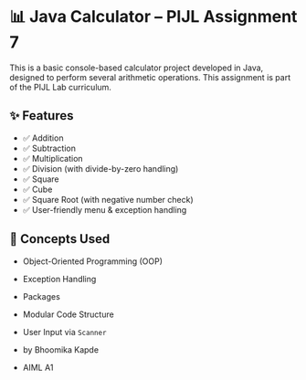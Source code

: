 # 📊 Java Calculator – PIJL Assignment 7

This is a basic console-based calculator project developed in Java, designed to perform several arithmetic operations. This assignment is part of the PIJL Lab curriculum.

## ✨ Features

- ✅ Addition
- ✅ Subtraction
- ✅ Multiplication
- ✅ Division (with divide-by-zero handling)
- ✅ Square
- ✅ Cube
- ✅ Square Root (with negative number check)
- ✅ User-friendly menu & exception handling

## 🧠 Concepts Used

- Object-Oriented Programming (OOP)
- Exception Handling
- Packages
- Modular Code Structure
- User Input via `Scanner`

- by Bhoomika Kapde
- AIML A1
